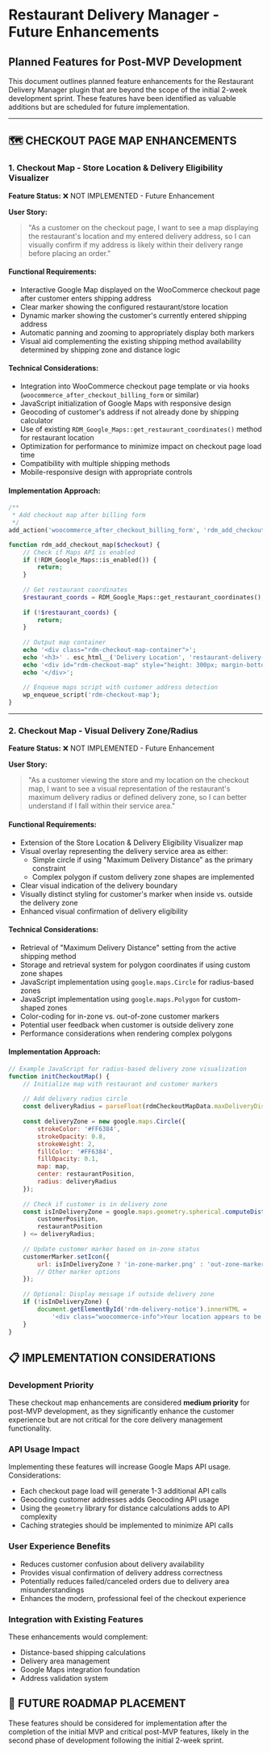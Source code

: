 # Restaurant Delivery Manager - Future Enhancements
## Planned Features for Post-MVP Development

This document outlines planned feature enhancements for the Restaurant Delivery Manager plugin that are beyond the scope of the initial 2-week development sprint. These features have been identified as valuable additions but are scheduled for future implementation.

---

## 🗺️ CHECKOUT PAGE MAP ENHANCEMENTS

### 1. Checkout Map - Store Location & Delivery Eligibility Visualizer

**Feature Status:** ❌ NOT IMPLEMENTED - Future Enhancement

**User Story:** 
> "As a customer on the checkout page, I want to see a map displaying the restaurant's location and my entered delivery address, so I can visually confirm if my address is likely within their delivery range before placing an order."

#### Functional Requirements:

- Interactive Google Map displayed on the WooCommerce checkout page after customer enters shipping address
- Clear marker showing the configured restaurant/store location
- Dynamic marker showing the customer's currently entered shipping address
- Automatic panning and zooming to appropriately display both markers
- Visual aid complementing the existing shipping method availability determined by shipping zone and distance logic

#### Technical Considerations:

- Integration into WooCommerce checkout page template or via hooks (`woocommerce_after_checkout_billing_form` or similar)
- JavaScript initialization of Google Maps with responsive design
- Geocoding of customer's address if not already done by shipping calculator
- Use of existing `RDM_Google_Maps::get_restaurant_coordinates()` method for restaurant location
- Optimization for performance to minimize impact on checkout page load time
- Compatibility with multiple shipping methods
- Mobile-responsive design with appropriate controls

#### Implementation Approach:

```php
/**
 * Add checkout map after billing form
 */
add_action('woocommerce_after_checkout_billing_form', 'rdm_add_checkout_map');

function rdm_add_checkout_map($checkout) {
    // Check if Maps API is enabled
    if (!RDM_Google_Maps::is_enabled()) {
        return;
    }
    
    // Get restaurant coordinates
    $restaurant_coords = RDM_Google_Maps::get_restaurant_coordinates();
    
    if (!$restaurant_coords) {
        return;
    }
    
    // Output map container
    echo '<div class="rdm-checkout-map-container">';
    echo '<h3>' . esc_html__('Delivery Location', 'restaurant-delivery-manager') . '</h3>';
    echo '<div id="rdm-checkout-map" style="height: 300px; margin-bottom: 20px;"></div>';
    echo '</div>';
    
    // Enqueue maps script with customer address detection
    wp_enqueue_script('rdm-checkout-map');
}
```

---

### 2. Checkout Map - Visual Delivery Zone/Radius

**Feature Status:** ❌ NOT IMPLEMENTED - Future Enhancement

**User Story:** 
> "As a customer viewing the store and my location on the checkout map, I want to see a visual representation of the restaurant's maximum delivery radius or defined delivery zone, so I can better understand if I fall within their service area."

#### Functional Requirements:

- Extension of the Store Location & Delivery Eligibility Visualizer map
- Visual overlay representing the delivery service area as either:
  - Simple circle if using "Maximum Delivery Distance" as the primary constraint
  - Complex polygon if custom delivery zone shapes are implemented
- Clear visual indication of the delivery boundary
- Visually distinct styling for customer's marker when inside vs. outside the delivery zone
- Enhanced visual confirmation of delivery eligibility

#### Technical Considerations:

- Retrieval of "Maximum Delivery Distance" setting from the active shipping method
- Storage and retrieval system for polygon coordinates if using custom zone shapes
- JavaScript implementation using `google.maps.Circle` for radius-based zones
- JavaScript implementation using `google.maps.Polygon` for custom-shaped zones
- Color-coding for in-zone vs. out-of-zone customer markers
- Potential user feedback when customer is outside delivery zone
- Performance considerations when rendering complex polygons

#### Implementation Approach:

```javascript
// Example JavaScript for radius-based delivery zone visualization
function initCheckoutMap() {
    // Initialize map with restaurant and customer markers
    
    // Add delivery radius circle
    const deliveryRadius = parseFloat(rdmCheckoutMapData.maxDeliveryDistance) * 1000; // Convert km to meters
    
    const deliveryZone = new google.maps.Circle({
        strokeColor: '#FF6384',
        strokeOpacity: 0.8,
        strokeWeight: 2,
        fillColor: '#FF6384',
        fillOpacity: 0.1,
        map: map,
        center: restaurantPosition,
        radius: deliveryRadius
    });
    
    // Check if customer is in delivery zone
    const isInDeliveryZone = google.maps.geometry.spherical.computeDistanceBetween(
        customerPosition, 
        restaurantPosition
    ) <= deliveryRadius;
    
    // Update customer marker based on in-zone status
    customerMarker.setIcon({
        url: isInDeliveryZone ? 'in-zone-marker.png' : 'out-zone-marker.png',
        // Other marker options
    });
    
    // Optional: Display message if outside delivery zone
    if (!isInDeliveryZone) {
        document.getElementById('rdm-delivery-notice').innerHTML = 
            '<div class="woocommerce-info">Your location appears to be outside our standard delivery area. Additional fees may apply.</div>';
    }
}
```

## 📋 IMPLEMENTATION CONSIDERATIONS

### Development Priority

These checkout map enhancements are considered **medium priority** for post-MVP development, as they significantly enhance the customer experience but are not critical for the core delivery management functionality.

### API Usage Impact

Implementing these features will increase Google Maps API usage. Considerations:

- Each checkout page load will generate 1-3 additional API calls
- Geocoding customer addresses adds Geocoding API usage
- Using the `geometry` library for distance calculations adds to API complexity
- Caching strategies should be implemented to minimize API calls

### User Experience Benefits

- Reduces customer confusion about delivery availability
- Provides visual confirmation of delivery address correctness
- Potentially reduces failed/canceled orders due to delivery area misunderstandings
- Enhances the modern, professional feel of the checkout experience

### Integration with Existing Features

These enhancements would complement:
- Distance-based shipping calculations
- Delivery area management
- Google Maps integration foundation
- Address validation system

## 🔄 FUTURE ROADMAP PLACEMENT

These features should be considered for implementation after the completion of the initial MVP and critical post-MVP features, likely in the second phase of development following the initial 2-week sprint. 